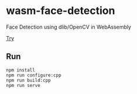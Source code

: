 # wasm-face-detection
Face Detection using dlib/OpenCV in WebAssembly

[Try](https://seanchas116.github.io/wasm-face-detection/)

## Run

```
npm install
npm run configure:cpp
npm run build:cpp
npm run serve
```
